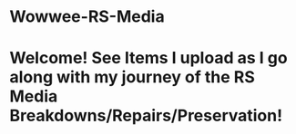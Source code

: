 # Wowwee-RS-Media

# Welcome! See Items I upload as I go along with my journey of the RS Media Breakdowns/Repairs/Preservation! 
